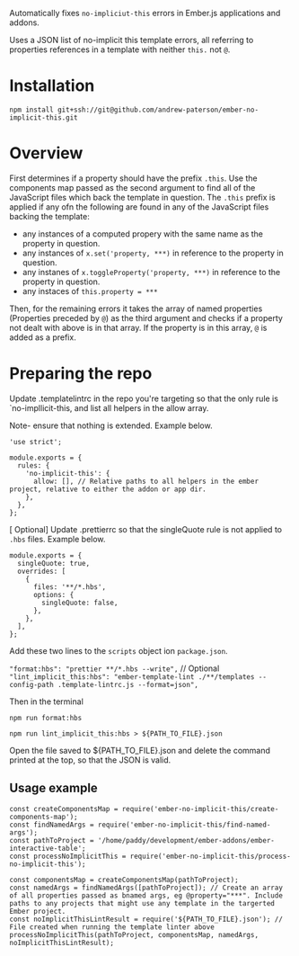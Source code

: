 Automatically fixes `no-impliciut-this` errors in Ember.js applications and addons.

Uses a JSON list of no-implicit this template errors, all referring to properties references in a template with neither `this.` not `@`.

# Installation

`npm install git+ssh://git@github.com/andrew-paterson/ember-no-implicit-this.git`

# Overview

First determines if a property should have the prefix `.this`. Use the components map passed as the second argument to find all of the JavaScript files which back the template in question. The `.this` prefix is applied if any ofn the following are found in any of the JavaScript files backing the template:

- any instances of a computed propery with the same name as the property in question.
- any instances of `x.set('property, ***)` in reference to the property in question.
- any instanes of `x.toggleProperty('property, ***)` in reference to the property in question.
- any instaces of `this.property = ***`

Then, for the remaining errors it takes the array of named properties (Properties preceded by `@`) as the third argument and checks if a property not dealt with above is in that array. If the property is in this array, `@` is added as a prefix.

# Preparing the repo

Update .templatelintrc in the repo you're targeting so that the only rule is `no-impllicit-this, and list all helpers in the allow array.

Note- ensure that nothing is extended. Example below.

```
'use strict';

module.exports = {
  rules: {
    'no-implicit-this': {
      allow: [], // Relative paths to all helpers in the ember project, relative to either the addon or app dir.
    },
  },
};
```

[ Optional] Update .prettierrc so that the singleQuote rule is not applied to `.hbs` files. Example below.

```
module.exports = {
  singleQuote: true,
  overrides: [
    {
      files: '**/*.hbs',
      options: {
        singleQuote: false,
      },
    },
  ],
};
```

Add these two lines to the `scripts` object ion `package.json`.

`"format:hbs": "prettier **/*.hbs --write",` // Optional
`"lint_implicit_this:hbs": "ember-template-lint ./**/templates --config-path .template-lintrc.js --format=json",`

Then in the terminal

`npm run format:hbs`

`npm run lint_implicit_this:hbs > ${PATH_TO_FILE}.json`

Open the file saved to ${PATH_TO_FILE}.json and delete the command printed at the top, so that the JSON is valid.

## Usage example

```
const createComponentsMap = require('ember-no-implicit-this/create-components-map');
const findNamedArgs = require('ember-no-implicit-this/find-named-args');
const pathToProject = '/home/paddy/development/ember-addons/ember-interactive-table';
const processNoImplicitThis = require('ember-no-implicit-this/process-no-implicit-this');

const componentsMap = createComponentsMap(pathToProject);
const namedArgs = findNamedArgs([pathToProject]); // Create an array of all properties passed as bnamed args, eg @property="***". Include paths to any projects that might use any template in the targerted Ember project.
const noImplicitThisLintResult = require('${PATH_TO_FILE}.json'); // File created when running the template linter above
processNoImplicitThis(pathToProject, componentsMap, namedArgs, noImplicitThisLintResult);
```
